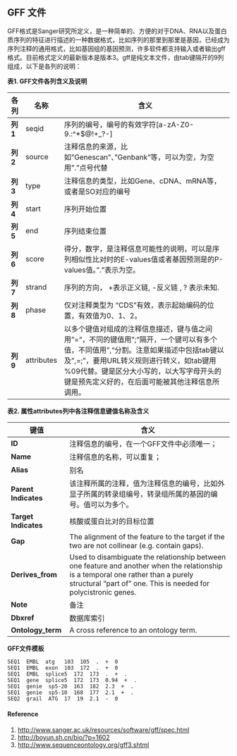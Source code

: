 ## GFF 文件

GFF格式是Sanger研究所定义，是一种简单的、方便的对于DNA、RNA以及蛋白质序列的特征进行描述的一种数据格式，比如序列的那里到那里是基因，已经成为序列注释的通用格式，比如基因组的基因预测，许多软件都支持输入或者输出gff格式。目前格式定义的最新版本是版本3。gff是纯文本文件，由tab键隔开的9列组成，以下是各列的说明：

**表1. GFF文件各列含义及说明**

| 各列 | 名称 | 含义 |
|----|------|------|
|**列1**| seqid | 序列的编号，编号的有效字符[a-zA-Z0-9.:^*$@!+_?-] |
|**列2**|source|注释信息的来源，比如”Genescan”、”Genbank”等，可以为空，为空用”.”点号代替|
|**列3**|type|注释信息的类型，比如Gene、cDNA、mRNA等，或者是SO对应的编号|
|**列4**| start | 序列开始位置|
|**列5**| end | 序列结束位置|
|**列6**| score |得分，数字，是注释信息可能性的说明，可以是序列相似性比对时的E-values值或者基因预测是的P-values值。”.”表示为空。|
|**列7**|strand|序列的方向， +表示正义链, -反义链 , ? 表示未知.|
|**列8**|phase|仅对注释类型为 “CDS”有效，表示起始编码的位置，有效值为0、1、2。|
|**列9**|attributes|以多个键值对组成的注释信息描述，键与值之间用”=“，不同的键值用”;“隔开，一个键可以有多个值，不同值用”,“分割。注意如果描述中包括tab键以及”,=;”，要用URL转义规则进行转义，如tab键用 %09代替。键是区分大小写的，以大写字母开头的键是预先定义好的，在后面可能被其他注释信息所调用。|

**表2. 属性attributes列中各注释信息键值名称及含义**

|键值|含义|
|--|--|
|**ID**|注释信息的编号，在一个GFF文件中必须唯一；|
|**Name**|注释信息的名称，可以重复；|
|**Alias**|别名|
|**Parent Indicates**|该注释所属的注释，值为注释信息的编号，比如外显子所属的转录组编号，转录组所属的基因的编号。值可以为多个。|
|**Target Indicates**|核酸或蛋白比对的目标位置|
|**Gap**|The alignment of the feature to the target if the two are not collinear (e.g. contain gaps).|
|**Derives_from**|Used to disambiguate the relationship between one feature and another when the relationship is a temporal one rather than a purely structural “part of” one. This is needed for polycistronic genes.|
|**Note**|备注|
|**Dbxref**|数据库索引|
|**Ontology_term**|A cross reference to an ontology term.|

**GFF文件模板**

```
SEQ1  EMBL  atg   103  105  .  +  0
SEQ1  EMBL  exon  103  172  .  +  0
SEQ1  EMBL  splice5  172  173  .  +  .
SEQ1  gene  splice5  172  173  0.94  +  .
SEQ1  genie  sp5-20  163  182  2.3  +  .
SEQ1  genie  sp5-10  168  177  2.1  +  .
SEQ2  grail  ATG  17  19  2.1  -  0
```

#### Reference

1. http://www.sanger.ac.uk/resources/software/gff/spec.html
2. http://boyun.sh.cn/bio/?p=1602
3. http://www.sequenceontology.org/gff3.shtml
